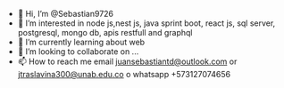 - 👋 Hi, I’m @Sebastian9726
- 👀 I’m interested in node js,nest js, java sprint boot, react js, sql server, postgresql, mongo db, apis restfull and graphql
- 🌱 I’m currently learning about web
- 💞️ I’m looking to collaborate on ...
- 📫 How to reach me email juansebastiantd@outlook.com or jtraslavina300@unab.edu.co o whatsapp +573127074656

<!---
Sebastian9726/Sebastian9726 is a ✨ special ✨ repository because its `README.md` (this file) appears on your GitHub profile.
You can click the Preview link to take a look at your changes.
--->
